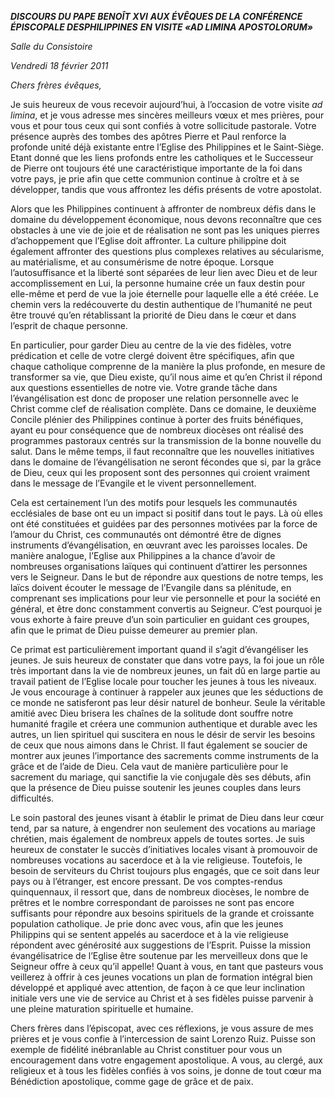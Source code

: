 ***DISCOURS DU PAPE BENOÎT XVI*** ***AUX ÉVÊQUES DE LA CONFÉRENCE ÉPISCOPALE DES******PHILIPPINES*** ***EN VISITE «AD LIMINA APOSTOLORUM»***

*Salle du Consistoire*

*Vendredi 18 février 2011*

*Chers frères évêques,*

Je suis heureux de vous recevoir aujourd’hui, à l’occasion de votre visite *ad limina*, et je vous adresse mes sincères meilleurs vœux et mes prières, pour vous et pour tous ceux qui sont confiés à votre sollicitude pastorale. Votre présence auprès des tombes des apôtres Pierre et Paul renforce la profonde unité déjà existante entre l’Eglise des Philippines et le Saint-Siège. Etant donné que les liens profonds entre les catholiques et le Successeur de Pierre ont toujours été une caractéristique importante de la foi dans votre pays, je prie afin que cette communion continue à croître et à se développer, tandis que vous affrontez les défis présents de votre apostolat.

Alors que les Philippines continuent à affronter de nombreux défis dans le domaine du développement économique, nous devons reconnaître que ces obstacles à une vie de joie et de réalisation ne sont pas les uniques pierres d’achoppement que l’Eglise doit affronter. La culture philippine doit également affronter des questions plus complexes relatives au sécularisme, au matérialisme, et au consumérisme de notre époque. Lorsque l’autosuffisance et la liberté sont séparées de leur lien avec Dieu et de leur accomplissement en Lui, la personne humaine crée un faux destin pour elle-même et perd de vue la joie éternelle pour laquelle elle a été créée. Le chemin vers la redécouverte du destin authentique de l’humanité ne peut être trouvé qu’en rétablissant la priorité de Dieu dans le cœur et dans l’esprit de chaque personne.

En particulier, pour garder Dieu au centre de la vie des fidèles, votre prédication et celle de votre clergé doivent être spécifiques, afin que chaque catholique comprenne de la manière la plus profonde, en mesure de transformer sa vie, que Dieu existe, qu’il nous aime et qu’en Christ il répond aux questions essentielles de notre vie. Votre grande tâche dans l’évangélisation est donc de proposer une relation personnelle avec le Christ comme clef de réalisation complète. Dans ce domaine, le deuxième Concile plénier des Philippines continue à porter des fruits bénéfiques, ayant eu pour conséquence que de nombreux diocèses ont réalisé des programmes pastoraux centrés sur la transmission de la bonne nouvelle du salut. Dans le même temps, il faut reconnaître que les nouvelles initiatives dans le domaine de l’évangélisation ne seront fécondes que si, par la grâce de Dieu, ceux qui les proposent sont des personnes qui croient vraiment dans le message de l’Evangile et le vivent personnellement.

Cela est certainement l’un des motifs pour lesquels les communautés ecclésiales de base ont eu un impact si positif dans tout le pays. Là où elles ont été constituées et guidées par des personnes motivées par la force de l’amour du Christ, ces communautés ont démontré être de dignes instruments d’évangélisation, en œuvrant avec les paroisses locales. De manière analogue, l’Eglise aux Philippines a la chance d’avoir de nombreuses organisations laïques qui continuent d’attirer les personnes vers le Seigneur. Dans le but de répondre aux questions de notre temps, les laïcs doivent écouter le message de l’Evangile dans sa plénitude, en comprenant ses implications pour leur vie personnelle et pour la société en général, et être donc constamment convertis au Seigneur. C’est pourquoi je vous exhorte à faire preuve d’un soin particulier en guidant ces groupes, afin que le primat de Dieu puisse demeurer au premier plan.

Ce primat est particulièrement important quand il s’agit d’évangéliser les jeunes. Je suis heureux de constater que dans votre pays, la foi joue un rôle très important dans la vie de nombreux jeunes, un fait dû en large partie au travail patient de l’Eglise locale pour toucher les jeunes à tous les niveaux. Je vous encourage à continuer à rappeler aux jeunes que les séductions de ce monde ne satisferont pas leur désir naturel de bonheur. Seule la véritable amitié avec Dieu brisera les chaînes de la solitude dont souffre notre humanité fragile et créera une communion authentique et durable avec les autres, un lien spirituel qui suscitera en nous le désir de servir les besoins de ceux que nous aimons dans le Christ. Il faut également se soucier de montrer aux jeunes l’importance des sacrements comme instruments de la grâce et de l’aide de Dieu. Cela vaut de manière particulière pour le sacrement du mariage, qui sanctifie la vie conjugale dès ses débuts, afin que la présence de Dieu puisse soutenir les jeunes couples dans leurs difficultés.

Le soin pastoral des jeunes visant à établir le primat de Dieu dans leur cœur tend, par sa nature, à engendrer non seulement des vocations au mariage chrétien, mais également de nombreux appels de toutes sortes. Je suis heureux de constater le succès d’initiatives locales visant à promouvoir de nombreuses vocations au sacerdoce et à la vie religieuse. Toutefois, le besoin de serviteurs du Christ toujours plus engagés, que ce soit dans leur pays ou à l’étranger, est encore pressant. De vos comptes-rendus quinquennaux, il ressort que, dans de nombreux diocèses, le nombre de prêtres et le nombre correspondant de paroisses ne sont pas encore suffisants pour répondre aux besoins spirituels de la grande et croissante population catholique. Je prie donc avec vous, afin que les jeunes Philippins qui se sentent appelés au sacerdoce et à la vie religieuse répondent avec générosité aux suggestions de l’Esprit. Puisse la mission évangélisatrice de l’Eglise être soutenue par les merveilleux dons que le Seigneur offre à ceux qu’il appelle! Quant à vous, en tant que pasteurs vous veillerez à offrir à ces jeunes vocations un plan de formation intégral bien développé et appliqué avec attention, de façon à ce que leur inclination initiale vers une vie de service au Christ et à ses fidèles puisse parvenir à une pleine maturation spirituelle et humaine.

Chers frères dans l’épiscopat, avec ces réflexions, je vous assure de mes prières et je vous confie à l’intercession de saint Lorenzo Ruiz. Puisse son exemple de fidélité inébranlable au Christ constituer pour vous un encouragement dans votre engagement apostolique. A vous, au clergé, aux religieux et à tous les fidèles confiés à vos soins, je donne de tout cœur ma Bénédiction apostolique, comme gage de grâce et de paix.